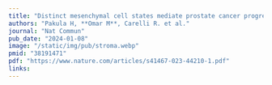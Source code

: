 ```yaml
---
title: "Distinct mesenchymal cell states mediate prostate cancer progression"
authors: "Pakula H, **Omar M**, Carelli R. et al."
journal: "Nat Commun"
pub_date: "2024-01-08"
image: "/static/img/pub/stroma.webp"
pmid: "38191471"
pdf: "https://www.nature.com/articles/s41467-023-44210-1.pdf"
links:
---
```

